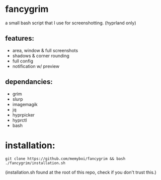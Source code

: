 # fancygrim
a small bash script that I use for screenshotting. (hyprland only)  
  
## features:
- area, window & full screenshots
- shadows & corner rounding
- full config
- notification w/ preview

## dependancies:
- grim
- slurp
- imagemagik
- jq
- hyprpicker
- hyprctl
- bash

# installation:
```
git clone https://github.com/memyboi/fancygrim && bash ./fancygrim/installation.sh
```
(installation.sh found at the root of this repo, check if you don't trust this.)
